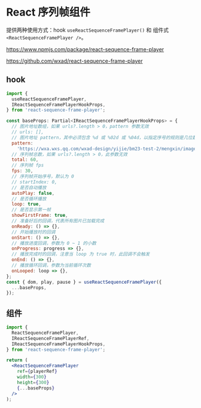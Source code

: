 # React 序列帧组件

提供两种使用方式：hook `useReactSequenceFramePlayer()` 和 组件式 `<ReactSequenceFramePlayer />`。

https://www.npmjs.com/package/react-sequence-frame-player

https://github.com/wxad/react-sequence-frame-player

## hook

```jsx
import {
  useReactSequenceFramePlayer,
  IReactSequenceFramePlayerHookProps,
} from 'react-sequence-frame-player';

const baseProps: Partial<IReactSequenceFramePlayerHookProps> = {
  // 图片地址数组，如果 urls?.length > 0，pattern 参数无效
  // urls: [],
  // 图片地址 pattern，其中必须包含 %d 或 %02d 或 %04d，以指定序号的规则是几位数，组件会依靠此规则请求图片
  pattern:
    'https://wxa.wxs.qq.com/wxad-design/yijie/bm23-test-2/mengxin/images/_1-61__%d.webp',
  // 序列帧总数，如果 urls?.length > 0，此参数无效
  total: 60,
  // 序列帧 fps
  fps: 30,
  // 序列帧开始序号，默认为 0
  // startIndex: 0,
  // 是否自动播放
  autoPlay: false,
  // 是否循环播放
  loop: true,
  // 是否显示第一帧
  showFirstFrame: true,
  // 准备好后的回调，代表所有图片已加载完成
  onReady: () => {},
  // 开始播放时的回调
  onStart: () => {},
  // 播放进度回调，参数为 0 ~ 1 的小数
  onProgress: progress => {},
  // 播放完成时的回调，注意当 loop 为 true 时，此回调不会触发
  onEnd: () => {},
  // 播放循环回调，参数为当前循环次数
  onLooped: loop => {},
};
const { dom, play, pause } = useReactSequenceFramePlayer({
  ...baseProps,
});
```

## 组件

```jsx
import {
  ReactSequenceFramePlayer,
  IReactSequenceFramePlayerRef,
  IReactSequenceFramePlayerHookProps,
} from 'react-sequence-frame-player';

return (
  <ReactSequenceFramePlayer
    ref={playerRef}
    width={300}
    height={300}
    {...baseProps}
  />
);
```
